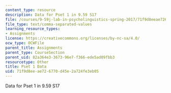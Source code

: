 ```yaml
---
content_type: resource
description: Data for Pset 1 in 9.59 S17
file: /courses/9-59j-lab-in-psycholinguistics-spring-2017/71f9d8eeae726770d45e2a724fe3eb05_pset_1_data.csv
file_type: text/comma-separated-values
learning_resource_types:
- Assignments
license: https://creativecommons.org/licenses/by-nc-sa/4.0/
ocw_type: OCWFile
parent_title: Assignments
parent_type: CourseSection
parent_uid: 82a364e3-3673-96e7-f366-ede5ad09fbb3
resourcetype: Other
title: Pset 1 Data
uid: 71f9d8ee-ae72-6770-d45e-2a724fe3eb05
---
```

Data for Pset 1 in 9.59 S17
